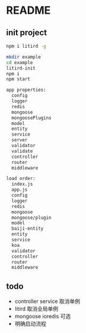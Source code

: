# README

## init project

```bash
npm i litird -g

mkdir example
cd example
litird-init
npm i
npm start
```

```txt
app properties:
  config
  logger
  redis
  mongoose
  mongoosePlugins
  model
  entity
  service
  server
  validator
  validate
  controller
  router
  middleware

load order:
  index.js
  app.js
  config
  logger
  redis
  mongoose
  mongoose/plugin
  model
  baiji-entity
  entity
  service
  koa
  validator
  controller
  router
  middleware
```

## todo

- controller service 取消单例
- litird 取消全局单例
- mongoose ioredis 可选
- 明确启动流程
